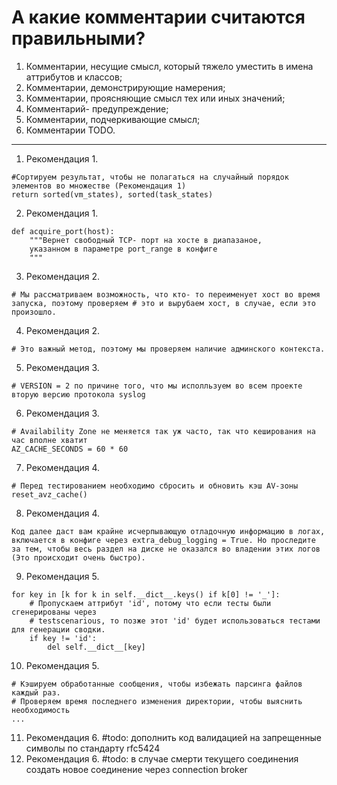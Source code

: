 # А какие комментарии считаются правильными?
1) Комментарии, несущие смысл, который тяжело уместить в имена аттрибутов и классов;
2) Комментарии, демонстрирующие намерения;
3) Комментарии, проясняющие смысл тех или иных значений;
4) Комментарий- предупреждение;
5) Комментарии, подчеркивающие смысл;
6) Комментарии TODO.

***

1. Рекомендация 1.
```
#Сортируем результат, чтобы не полагаться на случайный порядок элементов во множестве (Рекомендация 1)
return sorted(vm_states), sorted(task_states)
```
2. Рекомендация 1.
```
def acquire_port(host):
    """Вернет свободный TCP- порт на хосте в диапазаное,
    указанном в параметре port_range в конфиге
    """
```
3. Рекомендация 2.
```
# Мы рассматриваем возможность, что кто- то переименует хост во время запуска, поэтому проверяем # это и вырубаем хост, в случае, если это произошло.
```
4. Рекомендация 2.
```
# Это важный метод, поэтому мы проверяем наличие админского контекста.
```
5. Рекомендация 3.
```
# VERSION = 2 по причине того, что мы исполльзуем во всем проекте вторую версию протокола syslog
```
6. Рекомендация 3.
```
# Availability Zone не меняется так уж часто, так что кеширования на час вполне хватит
AZ_CACHE_SECONDS = 60 * 60
```
7. Рекомендация 4.
```
# Перед тестированием необходимо сбросить и обновить кэш AV-зоны
reset_avz_cache()
```
8. Рекомендация 4.
```
Код далее даст вам крайне исчерпывающую отладочную информацию в логах, включается в конфиге через extra_debug_logging = True. Но проследите за тем, чтобы весь раздел на диске не оказался во владении этих логов (Это происходит очень быстро).
```
9. Рекомендация 5.
```
for key in [k for k in self.__dict__.keys() if k[0] != '_']:
    # Пропускаем аттрибут 'id', потому что если тесты были сгенерированы через
    # testscenarious, то позже этот 'id' будет использоваться тестами для генерации сводки.
    if key != 'id':
        del self.__dict__[key]
```
10. Рекомендация 5.
```
# Кэшируем обработанные сообщения, чтобы избежать парсинга файлов каждый раз.
# Проверяем время последнего изменения директории, чтобы выяснить необходимость
...
```
11. Рекомендация 6.
#todo: дополнить код валидацией на запрещенные символы по стандарту rfc5424
12. Рекомендация 6.
#todo: в случае смерти текущего соединения создать новое соединение через connection broker